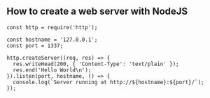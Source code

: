 ## How to create a web server with NodeJS 
    const http = require('http');

    const hostname = '127.0.0.1';
    const port = 1337;

    http.createServer((req, res) => {
      res.writeHead(200, { 'Content-Type': 'text/plain' });
      res.end('Hello World\n');
    }).listen(port, hostname, () => {
      console.log(`Server running at http://${hostname}:${port}/`);
    });
